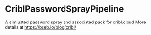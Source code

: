 # CriblPasswordSprayPipeline
A simluated password spray and associated pack for cribl.cloud
More details at https://bseb.io/blog/cribl/
